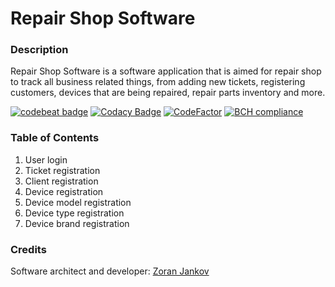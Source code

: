 # Repair Shop Software

### Description

Repair Shop Software is a software application that is aimed for repair shop to track all business related things, from adding new tickets, registering customers, devices that are being repaired, repair parts inventory and more.

[![codebeat badge](https://codebeat.co/badges/6b5eaa9c-c938-443d-8cf0-85e36b0b54c8)](https://codebeat.co/projects/github-com-emperorzoran-repair-shop-software-master)
[![Codacy Badge](https://api.codacy.com/project/badge/Grade/465f86a099924d34b328f5a67aa23402)](https://www.codacy.com/manual/zoran.jankov.87/Repair-Shop-Software?utm_source=github.com&amp;utm_medium=referral&amp;utm_content=EmperorZoran/Repair-Shop-Software&amp;utm_campaign=Badge_Grade)
[![CodeFactor](https://www.codefactor.io/repository/github/emperorzoran/repair-shop-software/badge)](https://www.codefactor.io/repository/github/emperorzoran/repair-shop-software)
[![BCH compliance](https://bettercodehub.com/edge/badge/EmperorZoran/Repair-Shop-Software?branch=master)](https://bettercodehub.com/)

### Table of Contents

1. User login
2. Ticket registration
3. Client registration
4. Device registration
5. Device model registration
6. Device type registration
7. Device brand registration

### Credits
Software architect and developer:  [Zoran Jankov](https://www.linkedin.com/in/zoran-jankov-b1054b196/)
